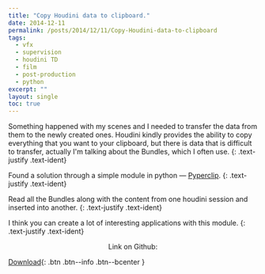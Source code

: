 ```yaml
---
title: "Copy Houdini data to clipboard."
date: 2014-12-11
permalink: /posts/2014/12/11/Copy-Houdini-data-to-clipboard
tags:
  - vfx
  - supervision
  - houdini TD
  - film
  - post-production
  - python
excerpt: ""
layout: single
toc: true
---
```



Something happened with my scenes and I needed to transfer the data from them to the newly created ones.  Houdini kindly provides the ability to copy everything that you want to your clipboard, but there is data that is difficult to transfer, actually I'm talking about the Bundles, which I often use.
{: .text-justify .text-ident}

Found a solution through a simple module in python — [Pyperclip](https://pypi.python.org/pypi/pyperclip/).
{: .text-justify .text-ident}

Read all the Bundles along with the content from one houdini session and inserted into another.
{: .text-justify .text-ident}

I think you can create a lot of interesting applications with this module.
{: .text-justify .text-ident}

<center>Link on Github:</center>

[Download](https://github.com/mikedatsik/HoudiniClip){: .btn .btn--info .btn--bcenter }